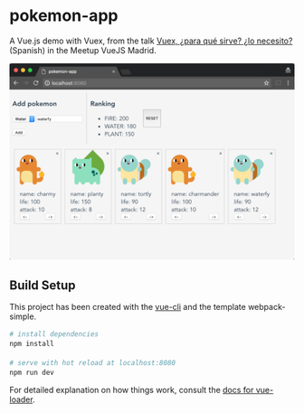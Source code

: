 # pokemon-app

A Vue.js demo with Vuex, from the talk [Vuex, ¿para qué sirve? ¿lo necesito?](https://www.youtube.com/watch?v=gJUA_XNdh0I) (Spanish) in the Meetup VueJS Madrid.

![screensot demo](screenshot.png "Screenshot Demo")

## Build Setup

This project has been created with the [vue-cli](https://github.com/vuejs/vue-cli) and the template webpack-simple.

``` bash
# install dependencies
npm install

# serve with hot reload at localhost:8080
npm run dev
```

For detailed explanation on how things work, consult the [docs for vue-loader](http://vuejs.github.io/vue-loader).

